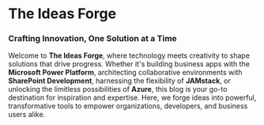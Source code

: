 # The Ideas Forge  
### Crafting Innovation, One Solution at a Time  

Welcome to **The Ideas Forge**, where technology meets creativity to shape solutions that drive progress. Whether it's building business apps with the **Microsoft Power Platform**, architecting collaborative environments with **SharePoint Development**, harnessing the flexibility of **JAMstack**, or unlocking the limitless possibilities of **Azure**, this blog is your go-to destination for inspiration and expertise. Here, we forge ideas into powerful, transformative tools to empower organizations, developers, and business users alike.

         


